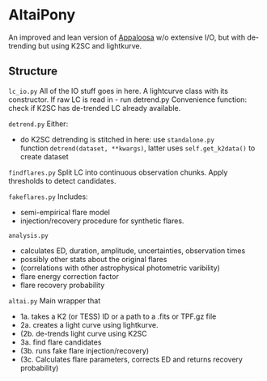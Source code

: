 # AltaiPony
An improved and lean version of [Appaloosa](https://github.com/jradavenport/appaloosa/) w/o extensive I/O, but with de-trending but using K2SC and lightkurve.

## Structure 

```lc_io.py```
All of the IO stuff goes in here. A lightcurve class with its constructor.
If raw LC is read in - run detrend.py 
Convenience function: check if K2SC has de-trended LC already available.

```detrend.py```
Either:
 - do K2SC detrending is stitched in here: use ```standalone.py```  
 function ```detrend(dataset, **kwargs)```, latter uses ```self.get_k2data()``` to create dataset

```findflares.py```
Split LC into continuous observation chunks.
Apply thresholds to detect candidates.

```fakeflares.py```
Includes:
- semi-empirical flare model
- injection/recovery procedure for synthetic flares.

```analysis.py```
- calculates ED, duration, amplitude, uncertainties, observation times
- possibly other stats about the original flares 
- (correlations with other astrophysical photometric varibility)
- flare energy correction factor
- flare recovery probability

```altai.py```
Main wrapper that
- 1a. takes a K2 (or TESS) ID or a path to a .fits or TPF.gz file
- 2a. creates a light curve using lightkurve.
- (2b. de-trends light curve using K2SC
- 3a. find flare candidates
- (3b. runs fake flare injection/recovery)
- (3c. Calculates flare parameters, corrects ED and returns recovery probability)


